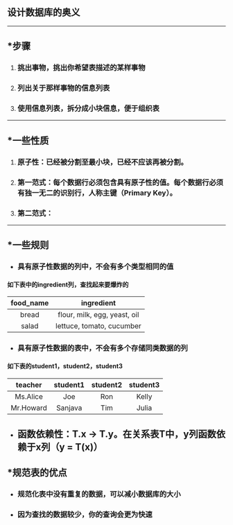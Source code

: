 ## 设计数据库的奥义

---

## \*步骤

1. ### 挑出事物，挑出你希望表描述的某样事物
2. ### 列出关于那样事物的信息列表
3. ### 使用信息列表，拆分成小块信息，便于组织表

---

## \*一些性质

1. ### 原子性：已经被分割至最小块，已经不应该再被分割。
2. ### 第一范式：每个数据行必须包含具有原子性的值。每个数据行必须有独一无二的识别行，人称主键（Primary Key）。
3. ### 第二范式：

---

## \*一些规则

* ### 具有原子性数据的列中，不会有多个类型相同的值

#### 如下表中的ingredient列，查找起来要爆炸的

| food\_name | ingredient |
| :---: | :---: |
| bread | flour, milk, egg, yeast, oil |
| salad | lettuce, tomato, cucumber |

* ### 具有原子性数据的表中，不会有多个存储同类数据的列

#### 如下表的student1，student2，student3

| teacher | student1 | student2 | student3 |
| :---: | :---: | :---: | :---: |
| Ms.Alice | Joe | Ron | Kelly |
| Mr.Howard | Sanjava | Tim | Julia |

* ## 函数依赖性：T.x -&gt; T.y。在关系表T中，y列函数依赖于x列（y = T\(x\)）

## 

## \*规范表的优点

* ### 规范化表中没有重复的数据，可以减小数据库的大小
* ### 因为查找的数据较少，你的查询会更为快速

# 



